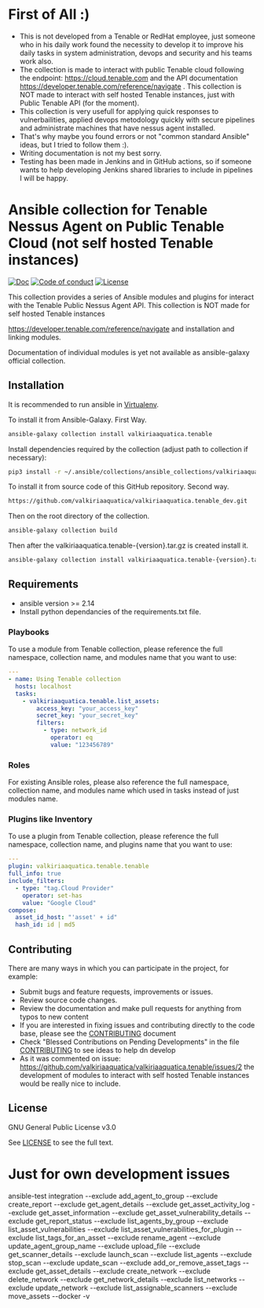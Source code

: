# First of All :)
- This is not developed from a Tenable or RedHat employee, just someone who in his daily work found the necessity to develop it to improve his daily tasks in system administration, devops and security and his teams work also.
- The collection is made to interact with public Tenable cloud following the endpoint: https://cloud.tenable.com  and the API documentation https://developer.tenable.com/reference/navigate . This collection is NOT made to interact with self hosted Tenable instances, just with Public Tenable API (for the moment).
- This collection is very usefull for applying quick responses to vulnerbailities, applied devops metodology quickly with secure pipelines and administrate machines that have nessus agent installed.
- That's why maybe you found errors or not "common standard Ansible" ideas, but I tried to follow them :).
- Writing documentation is not my best sorry.
- Testing has been made in Jenkins  and in GitHub actions, so if someone wants to help developing Jenkins shared libraries to  include in pipelines I will be happy.

# Ansible collection for Tenable Nessus Agent on Public Tenable Cloud (not self hosted Tenable instances)
[![Doc](https://img.shields.io/badge/docs-latest-brightgreen.svg)](https://docs.ansible.com/ansible/latest/collections/azure/azcollection/index.html)
[![Code of conduct](https://img.shields.io/badge/code%20of%20conduct-Ansible-silver.svg)](https://docs.ansible.com/ansible/latest/community/code_of_conduct.html)
[![License](https://img.shields.io/badge/license-GPL%20v3.0-brightgreen.svg)](LICENSE)

This collection provides a series of Ansible modules and plugins for interact with the Tenable Public Nessus Agent API. This collection is NOT made for self hosted Tenable instances

https://developer.tenable.com/reference/navigate and installation and linking modules.

Documentation of individual modules is yet not available as ansible-galaxy official collection.

## Installation

It is recommended to run ansible in [Virtualenv](https://virtualenv.pypa.io/en/latest/).

To install it from Ansible-Galaxy. First Way.
```bash
ansible-galaxy collection install valkiriaaquatica.tenable
```

Install dependencies required by the collection (adjust path to collection if necessary):

```bash
pip3 install -r ~/.ansible/collections/ansible_collections/valkiriaaquatica/tenable/requirements.txt
```

To install it from source code of this GitHub repository. Second way.

```bash
https://github.com/valkiriaaquatica/valkiriaaquatica.tenable_dev.git
```
Then on the root directory of the collection.
```bash
ansible-galaxy collection build
```
Then after the valkiriaaquatica.tenable-{version}.tar.gz is created install it.
```bash
ansible-galaxy collection install valkiriaaquatica.tenable-{version}.tar.gz
```

## Requirements

- ansible version >= 2.14
- Install python dependancies of the requirements.txt file.


### Playbooks

To use a module from Tenable collection, please reference the full namespace, collection name, and modules name that you want to use:

```yaml
---
- name: Using Tenable collection
  hosts: localhost
  tasks:
    - valkiriaaquatica.tenable.list_assets:
        access_key: "your_access_key"
        secret_key: "your_secret_key"
        filters:
          - type: network_id
            operator: eq
            value: "123456789"
```


### Roles

For existing Ansible roles, please also reference the full namespace, collection name, and modules name which used in tasks instead of just modules name.

### Plugins like Inventory

To use a plugin from Tenable collection, please reference the full namespace, collection name, and plugins name that you want to use:

```yaml
---
plugin: valkiriaaquatica.tenable.tenable
full_info: true
include_filters:
  - type: "tag.Cloud Provider"
    operator: set-has
    value: "Google Cloud"
compose:
  asset_id_host: "'asset' + id"
  hash_id: id | md5
```

## Contributing

There are many ways in which you can participate in the project, for example:

- Submit bugs and feature requests, improvements or issues.
- Review source code changes.
- Review the documentation and make pull requests for anything from typos to new content
- If you are interested in fixing issues and contributing directly to the code base, please see the [CONTRIBUTING](CONTRIBUTING.md) document
- Check "Blessed Contributions on Pending Developments" in the file [CONTRIBUTING](CONTRIBUTING.md) to see ideas to help dn develop
- As it was commented on issue: https://github.com/valkiriaaquatica/valkiriaaquatica.tenable/issues/2 the development of modules to interact with self hosted Tenable instances would be really nice to include.

## License

GNU General Public License v3.0

See [LICENSE](LICENSE) to see the full text.



# Just for own development issues
ansible-test integration --exclude add_agent_to_group --exclude create_report --exclude get_agent_details  --exclude get_asset_activity_log   --exclude get_asset_information  --exclude get_asset_vulnerability_details  --exclude get_report_status   --exclude list_agents_by_group  --exclude list_asset_vulnerabilities  --exclude list_asset_vulnerabilities_for_plugin  --exclude list_tags_for_an_asset  --exclude rename_agent  --exclude update_agent_group_name  --exclude upload_file  --exclude get_scanner_details --exclude launch_scan --exclude list_agents --exclude stop_scan --exclude update_scan --exclude add_or_remove_asset_tags --exclude get_asset_details --exclude create_network --exclude delete_network  --exclude get_network_details --exclude list_networks  --exclude update_network --exclude list_assignable_scanners  --exclude move_assets  --docker -v 
